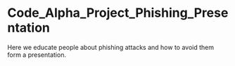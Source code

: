 # Code_Alpha_Project_Phishing_Presentation
Here we educate people about phishing attacks and how to avoid them form a presentation.
